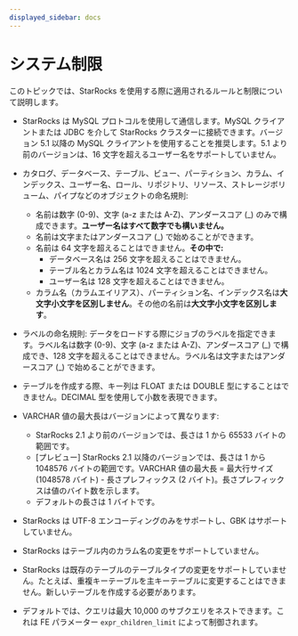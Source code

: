 ```yaml
---
displayed_sidebar: docs
---
```


# システム制限

このトピックでは、StarRocks を使用する際に適用されるルールと制限について説明します。

- StarRocks は MySQL プロトコルを使用して通信します。MySQL クライアントまたは JDBC を介して StarRocks クラスターに接続できます。バージョン 5.1 以降の MySQL クライアントを使用することを推奨します。5.1 より前のバージョンは、16 文字を超えるユーザー名をサポートしていません。

- カタログ、データベース、テーブル、ビュー、パーティション、カラム、インデックス、ユーザー名、ロール、リポジトリ、リソース、ストレージボリューム、パイプなどのオブジェクトの命名規則:

  - 名前は数字 (0-9)、文字 (a-z または A-Z)、アンダースコア (\_) のみで構成できます。**ユーザー名はすべて数字でも構いません。**
  - 名前は文字またはアンダースコア (\_) で始めることができます。
  - 名前は 64 文字を超えることはできません。**その中で:**
    - データベース名は 256 文字を超えることはできません。
    - テーブル名とカラム名は 1024 文字を超えることはできません。
    - ユーザー名は 128 文字を超えることはできません。
  - カラム名（カラムエイリアス）、パーティション名、インデックス名は**大文字小文字を区別しません**。その他の名前は**大文字小文字を区別します**。

- ラベルの命名規則:
  データをロードする際にジョブのラベルを指定できます。ラベル名は数字 (0-9)、文字 (a-z または A-Z)、アンダースコア (\_) で構成でき、128 文字を超えることはできません。ラベル名は文字またはアンダースコア (\_) で始めることができます。

- テーブルを作成する際、キー列は FLOAT または DOUBLE 型にすることはできません。DECIMAL 型を使用して小数を表現できます。

- VARCHAR 値の最大長はバージョンによって異なります:

  - StarRocks 2.1 より前のバージョンでは、長さは 1 から 65533 バイトの範囲です。
  - [プレビュー] StarRocks 2.1 以降のバージョンでは、長さは 1 から 1048576 バイトの範囲です。VARCHAR 値の最大長 = 最大行サイズ (1048578 バイト) - 長さプレフィックス (2 バイト)。長さプレフィックスは値のバイト数を示します。
  - デフォルトの長さは 1 バイトです。

- StarRocks は UTF-8 エンコーディングのみをサポートし、GBK はサポートしていません。

- StarRocks はテーブル内のカラム名の変更をサポートしていません。

- StarRocks は既存のテーブルのテーブルタイプの変更をサポートしていません。たとえば、重複キーテーブルを主キーテーブルに変更することはできません。新しいテーブルを作成する必要があります。

- デフォルトでは、クエリは最大 10,000 のサブクエリをネストできます。これは FE パラメーター `expr_children_limit` によって制御されます。